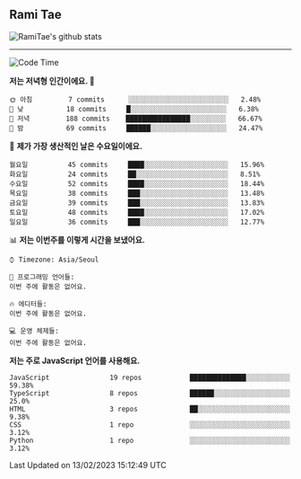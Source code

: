## Rami Tae

![RamiTae's github stats](https://github-readme-stats.vercel.app/api?username=RamiTae&show_icons=true&theme=tokyonight)

---
<!--START_SECTION:waka-->
![Code Time](http://img.shields.io/badge/Code%20Time-566%20hrs%2024%20mins-blue)

**저는 저녁형 인간이에요. 🦉** 

```text
🌞 아침         7 commits      ░░░░░░░░░░░░░░░░░░░░░░░░░   2.48% 
🌆 낮　         18 commits     █░░░░░░░░░░░░░░░░░░░░░░░░   6.38% 
🌃 저녁         188 commits    ████████████████░░░░░░░░░   66.67% 
🌙 밤　         69 commits     ██████░░░░░░░░░░░░░░░░░░░   24.47%

```
📅 **제가 가장 생산적인 날은 수요일이에요.** 

```text
월요일          45 commits     ████░░░░░░░░░░░░░░░░░░░░░   15.96% 
화요일          24 commits     ██░░░░░░░░░░░░░░░░░░░░░░░   8.51% 
수요일          52 commits     ████░░░░░░░░░░░░░░░░░░░░░   18.44% 
목요일          38 commits     ███░░░░░░░░░░░░░░░░░░░░░░   13.48% 
금요일          39 commits     ███░░░░░░░░░░░░░░░░░░░░░░   13.83% 
토요일          48 commits     ████░░░░░░░░░░░░░░░░░░░░░   17.02% 
일요일          36 commits     ███░░░░░░░░░░░░░░░░░░░░░░   12.77%

```


📊 **저는 이번주를 이렇게 시간을 보냈어요.** 

```text
⌚︎ Timezone: Asia/Seoul

💬 프로그래밍 언어들: 
이번 주에 활동은 없어요.

🔥 에디터들: 
이번 주에 활동은 없어요.

💻 운영 체제들: 
이번 주에 활동은 없어요.

```

**저는 주로 JavaScript 언어를 사용해요.** 

```text
JavaScript               19 repos            ██████████████░░░░░░░░░░░   59.38% 
TypeScript               8 repos             ██████░░░░░░░░░░░░░░░░░░░   25.0% 
HTML                     3 repos             ██░░░░░░░░░░░░░░░░░░░░░░░   9.38% 
CSS                      1 repo              ░░░░░░░░░░░░░░░░░░░░░░░░░   3.12% 
Python                   1 repo              ░░░░░░░░░░░░░░░░░░░░░░░░░   3.12%

```



 Last Updated on 13/02/2023 15:12:49 UTC
<!--END_SECTION:waka-->
